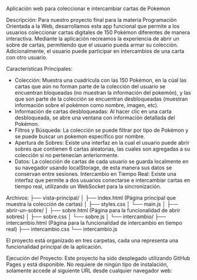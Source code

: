 Aplicación web para coleccionar e intercambiar cartas de Pokemon

Descripción:
Para nuestro proyecto final para la materia Programación Orientada a la Web, desarrollamos esta app funcional que permite a los usuarios coleccionar cartas digitales de 150 Pokémon diferentes de manera interactiva. Mediante la aplicación recreamos la experiencia de abrir un sobre de cartas, permitiendo que el usuario pueda armar su colección. Adicionalmente, el usuario puede participar en intercambios de una carta con otro usuario. 

Características Principales:
- Colección: Muestra una cuadrícula con las 150 Pokémon, en la cúal las cartas que aún no forman parte de la colección del usuario se encuentran bloqueadas (no muestran la información del pokemón), y las que son parte de la colección se encuentran desbloqueadas (muestran información sobre el pokémon como nombre, imagen, etc).
- Información de cartas desbloqueadas: Al hacer clic en una carta desbloqueada, se abre una ventana con información detallada del Pokémon.
- Filtros y Búsqueda: La colección se puede filtrar por tipo de Pokémon y se puede buscar un pokemon específico por nombre.
- Apertura de Sobres: Existe una interfaz en la cual el usuario puede abrir sobres que contienen 6 cartas aleatorias, las cuales son agregadas a su colección si no pertenecían anteriormente.
- Datos: La colección de cartas de cada usuario se guarda localmente en su navegador usando localStorage, de esta manera sus datos se conservan entre sesiones.
Intercambio en Tiempo Real: Existe una interfaz que permite a dos usuarios conectarse e intercambiar cartas en tiempo real, utilizando un WebSocket para la sincronización.

Archivos:
├── vista-principal/
│   ├── index.html      (Página principal que muestra la colección de cartas)
│   ├── styles.css
│   └── main.js
│
├── abrir-un-sobre/
│   ├── sobre.html      (Página para la funcionalidad de abrir sobres)
│   ├── sobre.css
│   └── sobre.js
│
└── intercambio/
    ├── intercambio.html      (Página para la funcionalidad de intercambio en tiempo real)
    ├── intercambio.css
    └── intercambio.js
    
El proyecto está organizado en tres carpetas, cada una representa una funcionalidad principal de la aplicación.

Ejecución del Proyecto:
Este proyecto ha sido desplegado utilizando GitHub Pages y está disponible. No requiere de ningún tipo de instalación, solamente accede al siguiente URL desde cualquier navegador web: 

